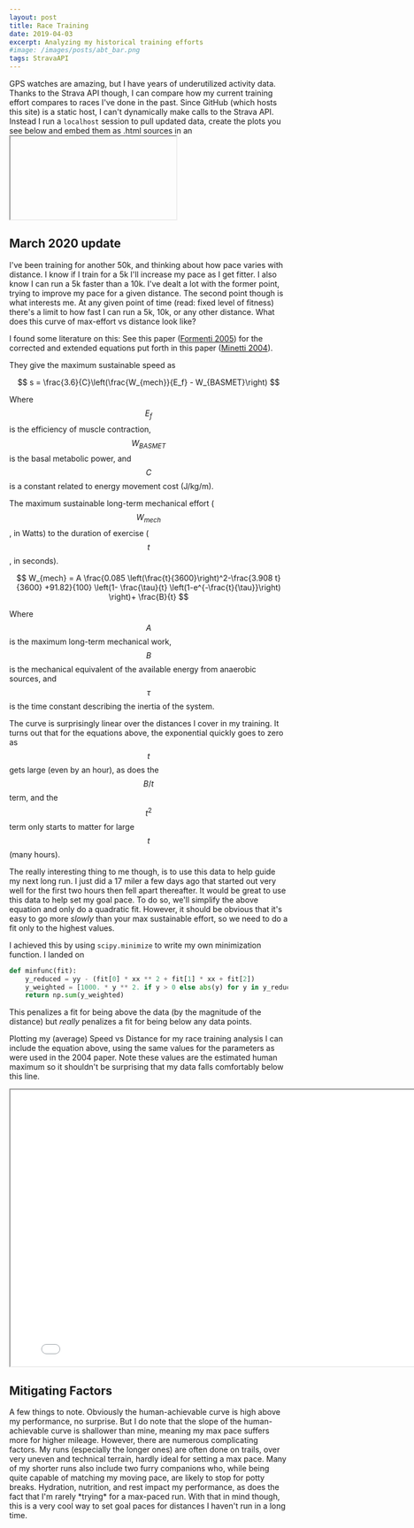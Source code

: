 ```yaml
---
layout: post
title: Race Training
date: 2019-04-03
excerpt: Analyzing my historical training efforts
#image: /images/posts/abt_bar.png
tags: StravaAPI
---
```


GPS watches are amazing, but I have years of underutilized activity data. Thanks to the Strava API though, I can compare how my current training effort compares to races I've done in the past.
Since GitHub (which hosts this site) is a static host, I can't dynamically make calls to the Strava API. Instead I run a `localhost` session to pull updated data, create the plots you see below and embed them as .html sources in an <iframe> element. So although they're not updated dynamically, they are still interactive.

Using the Strava API I can grab activities (and filter by type='Run') between certain dates. I've created a list of races and their corresponding race date, then go through and gather the runs I did in the 18 weeks prior to and including race day. By looking at run distance, cumulative distance, and pace, I can see how my current effort compares, helping me assess more realistically my readiness level for the upcoming race. The cumulative distance I find both the easiest to read and the most helpful in assessing my race-readiness.

<iframe src="/images/posts/rta_cum.html" height="500" width="800"></iframe>

<h2>March 2020 update</h2>
I've been training for another 50k, and thinking about how pace varies with distance. I know if I train for a 5k I'll increase my pace as I get fitter. I also know I can run a 5k faster than a 10k. I've dealt a lot with the former point, trying to improve my pace for a given distance. The second point though is what interests me. At any given point of time (read: fixed level of fitness) there's a limit to how fast I can run a 5k, 10k, or any other distance. What does this curve of max-effort vs distance look like?

I found some literature on this: See this paper ([Formenti 2005](https://www.researchgate.net/publication/7696487_Human_locomotion_on_snow_Determinants_of_economy_and_speed_of_skiing_across_the_ages)) for the corrected and extended equations put forth in this paper ([Minetti 2004]((https://jeb.biologists.org/content/207/12/2185))).

They give the maximum sustainable speed as

$$
s = \frac{3.6}{C}\left(\frac{W_{mech}}{E_f} - W_{BASMET}\right)
$$

Where $$E_f$$ is the efficiency of muscle contraction, $$W_{BASMET}$$ is the basal metabolic power, and $$C$$ is a constant related to energy movement cost (J/kg/m).

The maximum sustainable long-term mechanical effort ($$W_{mech}$$, in Watts) to the duration of exercise ($$t$$, in seconds).

$$
W_{mech} = A \frac{0.085 \left(\frac{t}{3600}\right)^2-\frac{3.908 t}{3600} +91.82}{100} \left(1-
  \frac{\tau}{t} \left(1-e^{-\frac{t}{\tau}}\right) \right)+ \frac{B}{t}
$$

Where $$A$$ is the maximum long-term mechanical work, $$B$$ is the mechanical equivalent of the available energy from anaerobic sources, and $$\tau$$ is the time constant describing the inertia of the system.

The curve is surprisingly linear over the distances I cover in my training. It turns out that for the equations above, the exponential quickly goes to zero as $$t$$ gets large (even by an hour), as does the $$B/t$$ term, and the $$t^2$$ term only starts to matter for large $$t$$ (many hours).

The really interesting thing to me though, is to use this data to help guide my next long run. I just did a 17 miler a few days ago that started out very well for the first two hours then fell apart thereafter. It would be great to use this data to help set my goal pace. To do so, we'll simplify the above equation and only do a quadratic fit. However, it should be obvious that it's easy to go more *slowly* than your max sustainable effort, so we need to do a fit only to the highest values.

I achieved this by using `scipy.minimize` to write my own minimization function. I landed on
```py
def minfunc(fit):
    y_reduced = yy - (fit[0] * xx ** 2 + fit[1] * xx + fit[2])
    y_weighted = [1000. * y ** 2. if y > 0 else abs(y) for y in y_reduced]
    return np.sum(y_weighted)
```
This penalizes a fit for being above the data (by the magnitude of the distance) but *really* penalizes a fit for being below any data points.

Plotting my (average) Speed vs Distance for my race training analysis I can include the equation above, using the same values for the parameters as were used in the 2004 paper. Note these values are the estimated human maximum so it shouldn't be surprising that my data falls comfortably below this line.

<iframe src="/images/posts/rta_svd.html" height="500" width="800"></iframe>

<h2>Mitigating Factors</h2>
A few things to note. Obviously the human-achievable curve is high above my performance, no surprise. But I do note that the slope of the human-achievable curve is shallower than mine, meaning my max pace suffers more for higher mileage. However, there are numerous complicating factors. My runs (especially the longer ones) are often done on trails, over very uneven and technical terrain, hardly ideal for setting a max pace. Many of my shorter runs also include two furry companions who, while being quite capable of matching my moving pace, are likely to stop for potty breaks. Hydration, nutrition, and rest impact my performance, as does the fact that I'm rarely *trying* for a max-paced run. With that in mind though, this is a very cool way to set goal paces for distances I haven't run in a long time.
